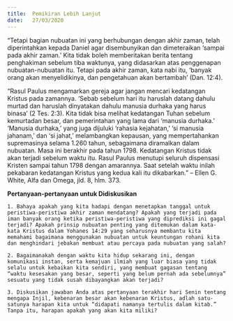 ```yaml
---
title:  Pemikiran Lebih Lanjut
date:   27/03/2020
---
```


“Tetapi bagian nubuatan ini yang berhubungan dengan akhir zaman, telah diperintahkan kepada Daniel agar disembunyikan dan dimeteraikan ‘sampai pada akhir zaman.’ Kita tidak boleh memberitakan berita tentang penghakiman sebelum tiba waktunya, yang didasarkan atas penggenapan nubuatan-nubuatan itu. Tetapi pada akhir zaman, kata nabi itu, ‘banyak orang akan menyelidikinya, dan pengetahuan akan bertambah’ (Dan. 12:4).

“Rasul Paulus mengamarkan gereja agar jangan mencari kedatangan Kristus pada zamannya. ‘Sebab sebelum hari itu haruslah datang dahulu murtad dan haruslah dinyatakan dahulu manusia durhaka yang harus binasa’ (2 Tes. 2:3). Kita tidak bisa melihat kedatangan Tuhan sebelum kemurtadan besar, dan pemerintahan yang lama dari ‘manusia durhaka.’ ‘Manusia durhaka,’ yang juga dijuluki ‘rahasia kejahatan,’ ‘si manusia jahanam,’ dan ‘si jahat,’ melambangkan kepausan, yang mempertahankan supremasinya selama 1.260 tahun, sebagaimana diramalkan dalam nubuatan. Masa ini berakhir pada tahun 1798. Kedatangan Kristus tidak akan terjadi sebelum waktu itu. Rasul Paulus menutupi seluruh dispensasi Kristen sampai tahun 1798 dengan amarannya. Saat setelah waktu inilah pekabaran kedatangan Kristus yang kedua kali itu dikabarkan.” – Ellen G. White, Alfa dan Omega, jld. 8, hlm. 373.

**Pertanyaan-pertanyaan untuk Didiskusikan**

`1. Bahaya apakah yang kita hadapi dengan menetapkan tanggal untuk peristiwa-peristiwa akhir zaman mendatang? Apakah yang terjadi pada iman banyak orang ketika peristiwa-peristiwa yang diprediksi ini gagal terjadi? Apakah prinsip nubuatan penting yang ditemukan dalam kata-kata Kristus dalam Yohanes 14:29 yang seharusnya membantu kita memahami bagaimana menggunakan nubuatan untuk keuntungan rohani kita dan menghindari jebakan membuat atau percaya pada nubuatan yang salah?`

`2. Bagaimanakah dengan waktu kita hidup sekarang ini, dengan komunikasi instan, serta kemajuan ilmiah yang luar biasa yang tidak selalu untuk kebaikan kita sendiri, yang membuat gagasan tentang “waktu kesesakan yang besar, seperti yang belum pernah ada sebelumnya” sesuatu yang tidak susah dibayangkan akan terjadi?`

`3. Diskusikan jawaban Anda atas pertanyaan terakhir hari Senin tentang mengapa Injil, kebenaran besar akan kebenaran Kristus, adlah satu-satunya harapan kita untuk “didapati namanya tertulis dalam kitab.” Tanpa itu, harapan apakah yang akan kita miliki?`